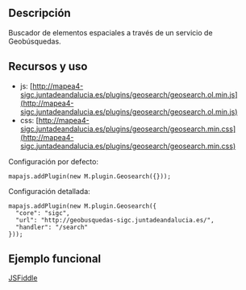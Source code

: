 ## Descripción

Buscador de elementos espaciales a través de un servicio de Geobúsquedas.

## Recursos y uso

- js: [http://mapea4-sigc.juntadeandalucia.es/plugins/geosearch/geosearch.ol.min.js](http://mapea4-sigc.juntadeandalucia.es/plugins/geosearch/geosearch.ol.min.js)
- css: [http://mapea4-sigc.juntadeandalucia.es/plugins/geosearch/geosearch.min.css](http://mapea4-sigc.juntadeandalucia.es/plugins/geosearch/geosearch.min.css)

Configuración por defecto:
```
mapajs.addPlugin(new M.plugin.Geosearch({}));
```

Configuración detallada:
```
mapajs.addPlugin(new M.plugin.Geosearch({
  "core": "sigc",
  "url": "http://geobusquedas-sigc.juntadeandalucia.es/",
  "handler": "/search"
}));
```

## Ejemplo funcional

[JSFiddle](http://jsfiddle.net/sigcJunta/5sczf5cp/)
